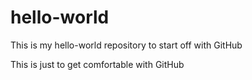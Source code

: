# hello-world
This is my hello-world repository to start off with GitHub

This is just to get comfortable with GitHub	
